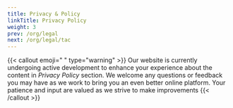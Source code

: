 ```yaml
---
title: Privacy & Policy
linkTitle: Privacy Policy
weight: 3
prev: /org/legal
next: /org/legal/tac
---
```


{{< callout emoji=" " type="warning" >}}
Our website is currently undergoing active development to enhance your experience about the content in *Privacy Policy* section. We welcome any questions or feedback you may have as we work to bring you an even better online platform. Your patience and input are valued as we strive to make improvements
{{< /callout >}}

